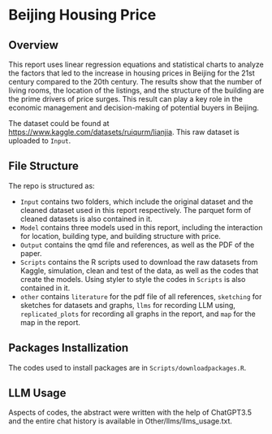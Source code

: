 # Beijing Housing Price

## Overview
This report uses linear regression equations and statistical charts to analyze the factors that led to the increase in housing prices in Beijing for the 21st century compared to the 20th century. The results show that the number of living rooms, the location of the listings, and the structure of the building are the prime drivers of price surges. This result can play a key role in the economic management and decision-making of potential buyers in Beijing.

The dataset could be found at https://www.kaggle.com/datasets/ruiqurm/lianjia. This raw dataset is uploaded to `Input`.

## File Structure
The repo is structured as:
-  `Input` contains two folders, which include the original dataset and the cleaned dataset used in this report respectively. The parquet form of cleaned datasets is also contained in it. 
-  `Model` contains three models used in this report, including the interaction for location, building type, and building structure with price. 
-  `Output` contains the qmd file and references, as well as the PDF of the paper.
-  `Scripts` contains the R scripts used to download the raw datasets from Kaggle, simulation, clean and test of the data, as well as the codes that create the models. Using styler to style the codes in `Scripts` is also contained in it. 
-  `other` contains `literature` for the pdf file of all references, `sketching` for sketches for datasets and graphs, `llms` for recording LLM using, `replicated_plots` for recording all graphs in the report, and `map` for the map in the report.

## Packages Installization
The codes used to install packages are in `Scripts/downloadpackages.R`.

## LLM Usage
Aspects of codes, the abstract were written with the help of ChatGPT3.5 and the entire chat history is available in Other/llms/llms_usage.txt.